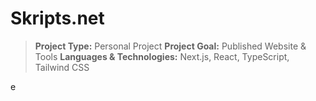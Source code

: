 # Skripts.net
> **Project Type:** Personal Project
> **Project Goal:** Published Website & Tools
> **Languages & Technologies:** Next.js, React, TypeScript, Tailwind CSS

e
